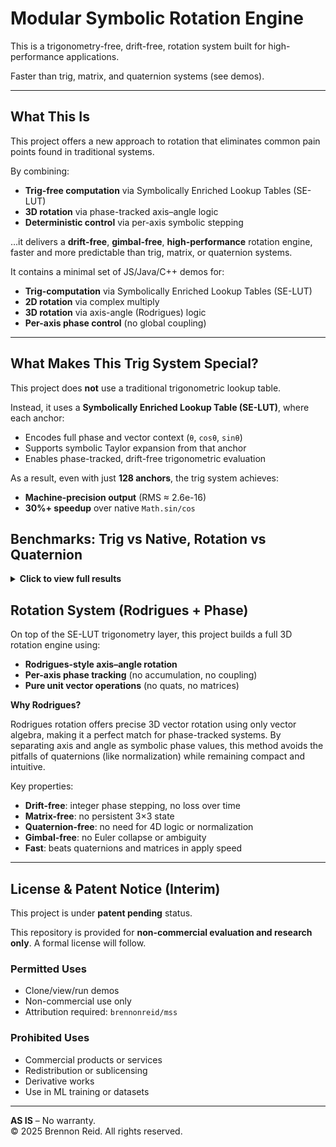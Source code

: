 # Modular Symbolic Rotation Engine

This is a trigonometry-free, drift-free, rotation system built for high-performance applications.

Faster than trig, matrix, and quaternion systems (see demos).

---

## What This Is

This project offers a new approach to rotation that eliminates common pain points found in traditional systems.

By combining:

- **Trig-free computation** via Symbolically Enriched Lookup Tables (SE-LUT)
- **3D rotation** via phase-tracked axis–angle logic
- **Deterministic control** via per-axis symbolic stepping

…it delivers a **drift-free**, **gimbal-free**, **high-performance** rotation engine, faster and more predictable than trig, matrix, or quaternion systems.

It contains a minimal set of JS/Java/C++ demos for:

- **Trig-computation** via Symbolically Enriched Lookup Tables (SE-LUT)
- **2D rotation** via complex multiply
- **3D rotation** via axis-angle (Rodrigues) logic
- **Per-axis phase control** (no global coupling)

---

## What Makes This Trig System Special?

This project does **not** use a traditional trigonometric lookup table.

Instead, it uses a **Symbolically Enriched Lookup Table (SE-LUT)**, where each anchor:

- Encodes full phase and vector context (`θ`, `cosθ`, `sinθ`)
- Supports symbolic Taylor expansion from that anchor
- Enables phase-tracked, drift-free trigonometric evaluation

As a result, even with just **128 anchors**, the trig system achieves:

- **Machine-precision output** (RMS ≈ 2.6e-16)
- **30%+ speedup** over native `Math.sin/cos`

## Benchmarks: Trig vs Native, Rotation vs Quaternion

<details>
<summary><strong>Click to view full results</strong></summary>

### Trig System: SE-LUT vs Native `Math.cos/sin`

```text
--- UNIFORM (10M samples) ---
Native Math.cos/sin        : 918.60 ms (10.89 M/s)
Custom (MSS precise=true)  : 642.70 ms (15.56 M/s)

--- SMALL-DELTA (STEP=2π/512) ---
Native Math.cos/sin        : 923.90 ms
Custom (MSS precise=true)  : 668.30 ms

RMS Error: 2.577e−16
Max Error: 9.105e−16
Speedup: ~1.4× faster

=== 2,000,000 runs ===
Z-only     : MSS = 112.7 ms  | Quat = 186.7 ms  → 1.66× faster
Y-only     : MSS = 105.7 ms  | Quat = 190.1 ms  → 1.80× faster
ZXY combo  : MSS = 461.7 ms  | Quat = 567.7 ms  → 1.23× faster

Max component deviation: ≤ 2.50e−15
Checksums match perfectly.
```
</details>

## Rotation System (Rodrigues + Phase)

On top of the SE-LUT trigonometry layer, this project builds a full 3D rotation engine using:

- **Rodrigues-style axis–angle rotation**
- **Per-axis phase tracking** (no accumulation, no coupling)
- **Pure unit vector operations** (no quats, no matrices)

**Why Rodrigues?**

Rodrigues rotation offers precise 3D vector rotation using only vector algebra, making it a perfect match for phase-tracked systems. By separating axis and angle as symbolic phase values, this method avoids the pitfalls of quaternions (like normalization) while remaining compact and intuitive.

Key properties:

- **Drift-free**: integer phase stepping, no loss over time  
- **Matrix-free**: no persistent 3×3 state  
- **Quaternion-free**: no need for 4D logic or normalization  
- **Gimbal-free**: no Euler collapse or ambiguity  
- **Fast**: beats quaternions and matrices in apply speed  

---

## License & Patent Notice (Interim)

This project is under **patent pending** status.

This repository is provided for **non-commercial evaluation and research only**. A formal license will follow.

### Permitted Uses

- Clone/view/run demos  
- Non-commercial use only  
- Attribution required: `brennonreid/mss`  

### Prohibited Uses

- Commercial products or services  
- Redistribution or sublicensing  
- Derivative works  
- Use in ML training or datasets  

---

**AS IS** – No warranty.  
© 2025 Brennon Reid. All rights reserved.
